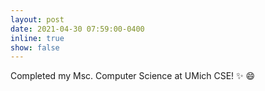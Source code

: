 ```yaml
---
layout: post
date: 2021-04-30 07:59:00-0400
inline: true
show: false
---
```


Completed my Msc. Computer Science at UMich CSE! :sparkles: :smile:
